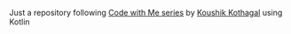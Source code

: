 Just a repository following [Code with Me series](https://www.youtube.com/watch?v=LxVGFBRpEFM) by [Koushik Kothagal](https://github.com/koushikkothagal) using Kotlin